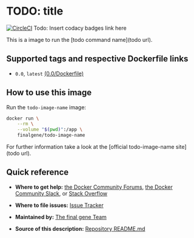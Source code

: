 # TODO: title
[![CircleCI](https://circleci.com/gh/final-gene/docker-hub-todo-image-name/tree/master.svg?style=svg)](https://circleci.com/gh/final-gene/docker-hub-todo-image-name/tree/master) Todo: Insert codacy badges link here

This is a image to run the [todo command name](todo url).

## Supported tags and respective Dockerfile links
-   `0.0`, `latest` [(0.0/Dockerfile)](https://github.com/finalgene/docker-hub-todo-image-name/blob/master/0.0/Dockerfile)

## How to use this image
Run the `todo-image-name` image:

```bash
docker run \
    --rm \
    --volume "$(pwd)":/app \
    finalgene/todo-image-name
```

For further information take a look at the [official todo-image-name site](todo url).

## Quick reference
-   **Where to get help:**
[the Docker Community Forums](https://forums.docker.com),
[the Docker Community Slack](https://blog.docker.com/2016/11/introducing-docker-community-directory-docker-community-slack),
or [Stack Overflow](https://stackoverflow.com/search?tab=newest&q=docker)

* **Where to file issues:**
[Issue Tracker](https://github.com/finalgene/docker-hub-todo-image-name/issues)

* **Maintained by:**
[The final gene Team](https://github.com/finalgene)

* **Source of this description:**
[Repository README.md](https://github.com/finalgene/docker-hub-todo-image-name/blob/master/README.md)
